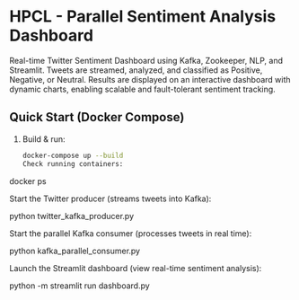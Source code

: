 # HPCL - Parallel Sentiment Analysis Dashboard

Real-time Twitter Sentiment Dashboard using Kafka, Zookeeper, NLP, and Streamlit. Tweets are streamed, analyzed, and classified as Positive, Negative, or Neutral. Results are displayed on an interactive dashboard with dynamic charts, enabling scalable and fault-tolerant sentiment tracking.

## Quick Start (Docker Compose)

1. Build & run:
   ```bash
   docker-compose up --build
   Check running containers:
   ```

docker ps

Start the Twitter producer (streams tweets into Kafka):

python twitter_kafka_producer.py

Start the parallel Kafka consumer (processes tweets in real time):

python kafka_parallel_consumer.py

Launch the Streamlit dashboard (view real-time sentiment analysis):

python -m streamlit run dashboard.py

```

```
